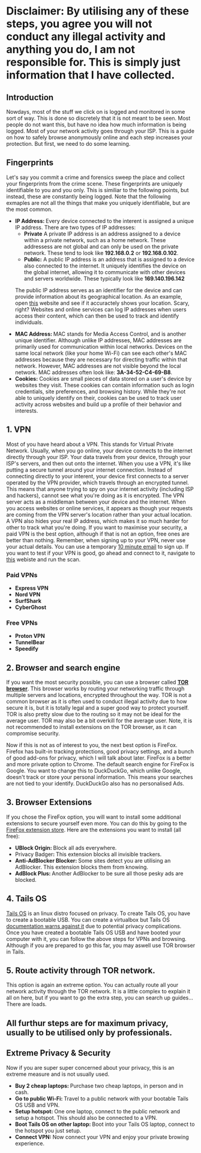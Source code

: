 <h1 color="red">Disclaimer: By utilising any of these steps, you agree you will not conduct any illegal activity and anything you do, I am not responsible for. This is simply just information that I have collected.</h1>

<h2>Introduction</h2>
<p>Nowdays, most of the stuff we click on is logged and monitored in some sort of way. This is done so discretely that it is not meant to be seen. Most people do not want this, but have no idea how much information is being logged. Most of your network activity goes through your ISP. This is a guide on how to safely browse anonymously online and each step increases your protection. But first, we need to do some learning.</p>

<h2>Fingerprints</h2>
<p>Let's say you commit a crime and forensics sweep the place and collect your fingerprints from the crime scene. These fingerprints are uniquely identifiable to you and you only. This is similiar to the following points, but instead, these are constantly being logged. Note that the following exmaples are not all the things that make you uniquely identifiable, but are the most common.</p>
<ul>
  <li><b>IP Address: </b> Every device connected to the interent is assigned a unique IP address. There are two types of IP addresses:
    <ul>
      <li><b>Private</b> A private IP address is an address assigned to a device within a private network, such as a home network. These addressess are not global and can only be used on the private network. These tend to look like <b>192.168.0.2</b> or <b>192.168.0.102</b>.</li>
      <li><b>Public:</b> A public IP address is an address that is assigned to a device also connected to the internet. It uniquely identifies the device on the global internet, allowing it to communicate with other devices and servers worldwide. These typically look like <b>169.140.196.142</b></li>
    </ul>

The public IP address serves as an identifier for the device and can provide information about its geographical location. As an example, open <a target="_blank" href="https://www.geolocation.com/">this</a> website and see if it accuractely shows your location. Scary, right? Websites and online services can log IP addresses when users access their content, which can then be used to track and identify individuals.</li>

<li><b>MAC Address: </b> MAC stands for Media Access Control, and is another unique identifier. Although unlike IP addresses, MAC addresses are primarily used for communication within local networks. Devices on the same local network (like your home Wi-Fi) can see each other's MAC addresses because they are necessary for directing traffic within that network. However, MAC addresses are not visible beyond the local network. MAC addresses often look like: <b>3A-34-52-C4-69-B8</b>.</li>

<li><b>Cookies:</b> Cookies are small pieces of data stored on a user's device by websites they visit. These cookies can contain information such as login credentials, site preferences, and browsing history. While they're not able to uniquely identify on their, cookies can be used to track user activity across websites and build up a profile of their behavior and interests.</li>
</ul>

<h2>1. VPN</h2>
<p>Most of you have heard about a VPN. This stands for Virtual Private Network. Usually, when you go online, your device connects to the internet directly through your ISP. Your data travels from your device, through your ISP's servers, and then out onto the internet. When you use a VPN, it's like putting a secure tunnel around your internet connection. Instead of connecting directly to your interent, your device first connects to a server operated by the VPN provider, which travels through an encrypted tunnel. This means that anyone trying to spy on your internet activity (including ISP and hackers), cannot see what you're doing as it is encrypted. The VPN server acts as a middleman between your device and the internet. When you access websites or online services, it appears as though your requests are coming from the VPN server's location rather than your actual location. A VPN also hides your real IP address, which makes it so much harder for other to track what you're doing. If you want to maximise your security, a paid VPN is the best option, although if that is not an option, free ones are better than nothing. Remember, when signing up to your VPN, never use your actual details. You can use a temporary <a href="https://10minutemail.com/" target="_blank">10 minute email</a> to sign up. If you want to test if your VPN is good, go ahead and connect to it, navigate to <a href="https://vpntesting.com/">this</a> webiste and run the scan.

  <h3>Paid VPNs</h3>
  <ul>
    <li><b>Express VPN</b></li>
    <li><b>Nord VPN</b></li>
    <li><b>SurfShark</b></li>
    <li><b>CyberGhost</b></li>
  </ul>

  <h3>Free VPNs</h3>
  <ul>
    <li><b>Proton VPN</b></li>
    <li><b>TunnelBear</b></li>
    <li><b>Speedify</b></li>
  </ul>
</p>

<h2>2. Browser and search engine</h2>
<p>If you want the most security possible, you can use a browser called <a href="https://www.torproject.org/download/"><b>TOR browser</b></a>. This browser works by routing your networking traffic through multiple servers and locations, encrypted throughout the way. TOR is not a common browser as it is often used to conduct illegal activity due to how secure it is, but it is totally legal and a super good way to protect yourself. TOR is also pretty slow due to the routing so it may not be ideal for the average user. TOR may also be a bit overkill for the average user. Note, it is not recommended to install extensions on the TOR browser, as it can compromise security.

Now if this is not as of interest to you, the next best option is FireFox. Firefox has built-in tracking protections, good privacy settings, and a bunch of good add-ons for privacy, which I will talk about later. FireFox is a better and more private option to Chrome. The default search engine for FireFox is Google. You want to change this to DuckDuckGo, which unlike Google, doesn't track or store your personal information. This means your searches are not tied to your identify. DuckDuckGo also has no personalised Ads.</p>

<h2>3. Browser Extensions</h2>
<p>If you chose the FireFox option, you will want to install some additional extensions to secure yourself even more. You can do this by going to the <a href="https://addons.mozilla.org/en-US/firefox/extensions/">FireFox extension store</a>. Here are the extensions you want to install (all free):
  <ul>
    <li><b>UBlock Origin: </b>Block all ads everywhere.</li>
    <li>Privacy Badger<b>: </b>This extension blocks all invisible trackers.</li>
    <li><b>Anti-AdBlocker Blocker: </b>Some sites detect you are utilising an AdBlocker. This extension blocks them from knowing.</li>
    <li><b>AdBlock Plus: </b>Another AdBlocker to be sure all those pesky ads are blocked.</li>
  </ul>
</p>

<h2>4. Tails OS</h2>
<p><a href="https://tails.net/">Tails OS</a> is an linux distro focused on privacy. To create Tails OS, you have to create a bootable USB. You can create a virtualbox but Tails OS <a href="https://tails.net/doc/advanced_topics/virtualization/virtualbox/index.en.html">documentation warns against it</a> due to potential privacy complications. Once you have created a bootable Tails OS USB and have booted your computer with it, you can follow the above steps for VPNs and browsing. Although if you are prepared to go this far, you may aswell use TOR browser in Tails.</p>

<h2>5. Route activity through TOR network.</h2>
<p>This option is again an extreme option. You can actually route all your network activity through the TOR network. It is a little complex to explain it all on here, but if you want to go the extra step, you can search up guides... There are loads.</p>

<h2 color="red">All furthur steps are for maximum privacy, usually to be utilised only by professionals.</h2>

<h2>Extreme Privacy & Security</h2>
<p>Now if you are super super concerned about your privacy, this is an extreme measure and is not usually used.
  <ul>
    <li><b>Buy 2 cheap laptops: </b>Purchase two cheap laptops, in person and in cash.</li>
    <li><b>Go to public Wi-Fi: </b>Travel to a public network with your bootable Tails OS USB and VPN.</li>
    <li><b>Setup hotspot: </b>One one laptop, connect to the public network and setup a hotspot. This should also be connected to a VPN.</li>
    <li><b>Boot Tails OS on other laptop: </b>Boot into your Tails OS laptop, connect to the hotspot you just setup.</li>
    <li><b>Connect VPN: </b>Now connect your VPN and enjoy your private browing experience.</li>
  </ul>
</p>
